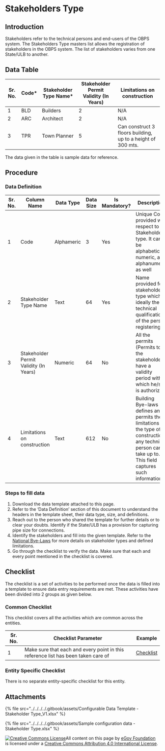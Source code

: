 # Stakeholders Type

## Introduction <a href="#introduction" id="introduction"></a>

Stakeholders refer to the technical persons and end-users of the OBPS system. The Stakeholders Type masters list allows the registration of stakeholders in the OBPS system. The list of stakeholders varies from one State/ULB to another.

## Data Table <a href="#data-table" id="data-table"></a>

| Sr. No. | Code\* | Stakeholder Type Name\* | Stakeholder Permit Validity (In Years) | Limitations on construction                                 |
| ------- | ------ | ----------------------- | -------------------------------------- | ----------------------------------------------------------- |
| 1       | BLD    | Builders                | 2                                      | N/A                                                         |
| 2       | ARC    | Architect               | 2                                      | N/A                                                         |
| 3       | TPR    | Town Planner            | 5                                      | Can construct 3 floors building, up to a height of 300 mts. |

The data given in the table is sample data for reference.

## Procedure <a href="#procedure" id="procedure"></a>

### Data Definition <a href="#data-definition" id="data-definition"></a>

| Sr. No. | Column Name                            | Data Type  | Data Size | Is Mandatory? | Description                                                                                                                                                 |
| ------- | -------------------------------------- | ---------- | --------- | ------------- | ----------------------------------------------------------------------------------------------------------------------------------------------------------- |
| 1       | Code                                   | Alphameric | 3         | Yes           | Unique Code provided with respect to Stakeholders type. It can be alphabetical, numeric, and alphanumeric as well                                           |
| 2       | Stakeholder Type Name                  | Text       | 64        | Yes           | Name provided for stakeholder type which is ideally the technical qualification of the person registering                                                   |
| 3       | Stakeholder Permit Validity (In Years) | Numeric    | 64        | No            | All the permits (Permits to the stakeholders) have a validity period within which he/she is authorized                                                      |
| 4       | Limitations on construction            | Text       | 612       | No            | Building Bye-laws defines and permits the limitations on the type of construction any technical person can take up to. This field captures such information |

### Steps to fill data <a href="#steps-to-fill-data" id="steps-to-fill-data"></a>

1. Download the data template attached to this page.
2. Refer to the ‘Data Definition’ section of this document to understand the headers in the template sheet, their data type, size, and definitions.
3. Reach out to the person who shared the template for further details or to clear your doubts. Identify if the State/ULB has a provision for capturing pipe size for connections.
4. Identify the stakeholders and fill into the given template. Refer to the [National Bye-Laws](http://mohua.gov.in/upload/uploadfiles/files/Chap-4.pdf) for more details on stakeholder types and defined limitations.
5. Go through the checklist to verify the data. Make sure that each and every point mentioned in the checklist is covered.

## Checklist <a href="#checklist" id="checklist"></a>

The checklist is a set of activities to be performed once the data is filled into a template to ensure data entry requirements are met. These activities have been divided into 2 groups as given below.

### Common Checklist <a href="#common-checklist" id="common-checklist"></a>

This checklist covers all the activities which are common across the entities.

| Sr. No. | Checklist Parameter                                                               | Example                                                                                                                      |
| ------- | --------------------------------------------------------------------------------- | ---------------------------------------------------------------------------------------------------------------------------- |
| 1       | Make sure that each and every point in this reference list has been taken care of | ​[Checklist](https://docs.digit.org/configure-digit/configuring-master-data-templates/module-setup/common-config/checklist)​ |

### Entity Specific Checklist <a href="#entity-specific-checklist" id="entity-specific-checklist"></a>

There is no separate entity-specific checklist for this entity.

## Attachments <a href="#attachments" id="attachments"></a>

{% file src="../../../../.gitbook/assets/Configurable Data Template  - Stakeholder Type_V1.xlsx" %}

{% file src="../../../../.gitbook/assets/Sample configuration data - Stakeholder Type.xlsx" %}

[![Creative Commons License](https://i.creativecommons.org/l/by/4.0/80x15.png)](http://creativecommons.org/licenses/by/4.0/)All content on this page by [eGov Foundation ](https://egov.org.in/)is licensed under a [Creative Commons Attribution 4.0 International License](http://creativecommons.org/licenses/by/4.0/).[\
](https://docs.digit.org/configure-digit/configuring-master-data-templates/module-setup/obpas-data/inspection-checklist)
